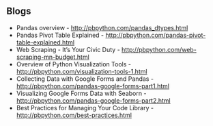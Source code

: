 ## Blogs
* Pandas overview - http://pbpython.com/pandas_dtypes.html
* Pandas Pivot Table Explained - http://pbpython.com/pandas-pivot-table-explained.html
* Web Scraping - It’s Your Civic Duty - http://pbpython.com/web-scraping-mn-budget.html
* Overview of Python Visualization Tools - http://pbpython.com/visualization-tools-1.html
* Collecting Data with Google Forms and Pandas - http://pbpython.com/pandas-google-forms-part1.html
* Visualizing Google Forms Data with Seaborn - http://pbpython.com/pandas-google-forms-part2.html
* Best Practices for Managing Your Code Library - http://pbpython.com/best-practices.html
